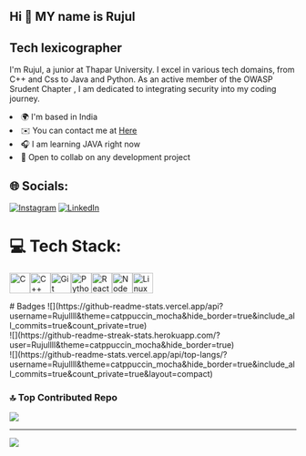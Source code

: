 ## Hi 👋 MY name is Rujul
## Tech lexicographer

I'm Rujul, a junior at Thapar University. I excel in various tech domains, from C++ and Css to Java and Python. As an active member of the OWASP Srudent Chapter , I am dedicated to integrating security into my coding journey.

<li> 🌍 I'm based in India </li>
<li> ✉️ You can contact me at <a href="https://mail.google.com/mail/?view=cm&fs=1&to=rujulgoel.13309@gmail.com&su=SUBJECT&body=BODY">Here</a> </li>
<li> 🎧 I am learning JAVA right now </li>
<li> 🤝 Open to collab on any development project </li>


## 🌐 Socials:
[![Instagram](https://img.shields.io/badge/Instagram-%23E4405F.svg?logo=Instagram&logoColor=white)](https://instagram.com/https://www.instagram.com/rujul.36/) [![LinkedIn](https://img.shields.io/badge/LinkedIn-%230077B5.svg?logo=linkedin&logoColor=white)](https://linkedin.com/in/https://www.linkedin.com/in/rujul-goel-509270259/) 

# 💻 Tech Stack:
<p align="left">
<a href="https://docs.microsoft.com/en-us/cpp/?view=msvc-170" target="_blank" rel="noreferrer"><img src="https://raw.githubusercontent.com/danielcranney/readme-generator/main/public/icons/skills/c-colored.svg" width="36" height="36" alt="C" /></a><a href="https://docs.microsoft.com/en-us/cpp/?view=msvc-170" target="_blank" rel="noreferrer"><img src="https://raw.githubusercontent.com/danielcranney/readme-generator/main/public/icons/skills/cplusplus-colored.svg" width="36" height="36" alt="C++" /></a><a href="https://git-scm.com/" target="_blank" rel="noreferrer"><img src="https://raw.githubusercontent.com/danielcranney/readme-generator/main/public/icons/skills/git-colored.svg" width="36" height="36" alt="Git" /></a><a href="https://www.python.org/" target="_blank" rel="noreferrer"><img src="https://raw.githubusercontent.com/danielcranney/readme-generator/main/public/icons/skills/python-colored.svg" width="36" height="36" alt="Python" /></a><a href="https://reactjs.org/" target="_blank" rel="noreferrer"><img src="https://raw.githubusercontent.com/danielcranney/readme-generator/main/public/icons/skills/react-colored.svg" width="36" height="36" alt="React" /></a><a href="https://nodejs.org/en/" target="_blank" rel="noreferrer"><img src="https://raw.githubusercontent.com/danielcranney/readme-generator/main/public/icons/skills/nodejs-colored.svg" width="36" height="36" alt="NodeJS" /></a><a href="https://www.linux.org" target="_blank" rel="noreferrer"><img src="https://raw.githubusercontent.com/danielcranney/readme-generator/main/public/icons/skills/linux-colored.svg" width="36" height="36" alt="Linux" /></a>
</p>
# Badges
![](https://github-readme-stats.vercel.app/api?username=Rujullll&theme=catppuccin_mocha&hide_border=true&include_all_commits=true&count_private=true)<br/>
![](https://github-readme-streak-stats.herokuapp.com/?user=Rujullll&theme=catppuccin_mocha&hide_border=true)<br/>
![](https://github-readme-stats.vercel.app/api/top-langs/?username=Rujullll&theme=catppuccin_mocha&hide_border=true&include_all_commits=true&count_private=true&layout=compact)

### 🔝 Top Contributed Repo
![](https://github-contributor-stats.vercel.app/api?username=Rujullll&limit=5&theme=blue_navy&combine_all_yearly_contributions=true)

---
[![](https://visitcount.itsvg.in/api?id=Rujullll&icon=5&color=13)](https://visitcount.itsvg.in)

<!-- Proudly created with GPRM ( https://gprm.itsvg.in ) -->

<!-- Proudly created with GPRM ( https://gprm.itsvg.in ) -->

